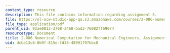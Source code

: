 ```yaml
---
content_type: resource
description: This file contains information regarding assignment 5.
file: https://ol-ocw-studio-app-qa.s3.amazonaws.com/courses/2-086-numerical-computation-for-mechanical-engineers-fall-2014/dcba13c60b9f815efd3848991f97bbc0_MIT2_086F14_Assignment_5.pdf
file_type: application/pdf
parent_uid: 93ae0013-3708-3468-bad3-76082ff69074
resourcetype: Document
title: 2.086 Numerical Computation for Mechanical Engineers, Assignment 5
uid: dcba13c6-0b9f-815e-fd38-48991f97bbc0
---
```

